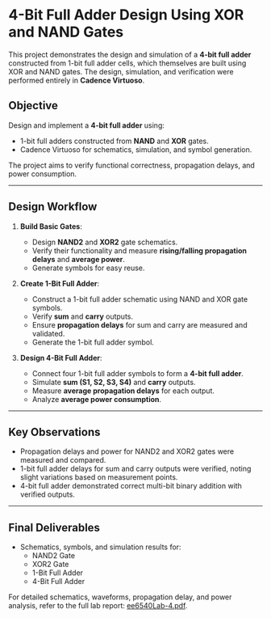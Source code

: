 # 4-Bit Full Adder Design Using XOR and NAND Gates

This project demonstrates the design and simulation of a **4-bit full adder** constructed from 1-bit full adder cells, which themselves are built using XOR and NAND gates. The design, simulation, and verification were performed entirely in **Cadence Virtuoso**.

## Objective

Design and implement a **4-bit full adder** using:
- 1-bit full adders constructed from **NAND** and **XOR** gates.
- Cadence Virtuoso for schematics, simulation, and symbol generation.

The project aims to verify functional correctness, propagation delays, and power consumption.

---

## Design Workflow

1. **Build Basic Gates**:
   - Design **NAND2** and **XOR2** gate schematics.
   - Verify their functionality and measure **rising/falling propagation delays** and **average power**.
   - Generate symbols for easy reuse.

2. **Create 1-Bit Full Adder**:
   - Construct a 1-bit full adder schematic using NAND and XOR gate symbols.
   - Verify **sum** and **carry** outputs.
   - Ensure **propagation delays** for sum and carry are measured and validated.
   - Generate the 1-bit full adder symbol.

3. **Design 4-Bit Full Adder**:
   - Connect four 1-bit full adder symbols to form a **4-bit full adder**.
   - Simulate **sum (S1, S2, S3, S4)** and **carry** outputs.
   - Measure **average propagation delays** for each output.
   - Analyze **average power consumption**.

---

## Key Observations

- Propagation delays and power for NAND2 and XOR2 gates were measured and compared.
- 1-bit full adder delays for sum and carry outputs were verified, noting slight variations based on measurement points.
- 4-bit full adder demonstrated correct multi-bit binary addition with verified outputs.

---

## Final Deliverables

- Schematics, symbols, and simulation results for:
  - NAND2 Gate
  - XOR2 Gate
  - 1-Bit Full Adder
  - 4-Bit Full Adder

For detailed schematics, waveforms, propagation delay, and power analysis, refer to the full lab report: [ee6540Lab-4.pdf](ee6540Lab-4.pdf).

